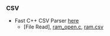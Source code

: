 ### CSV
* Fast C++ CSV Parser [here](https://github.com/ben-strasser/fast-cpp-csv-parser)
    * [File Read], [ram_open.c](https://github.com/csbyun-data/CPP-Pro/blob/main/chap03/CSV/ram_open.c), [ram.csv]()  

